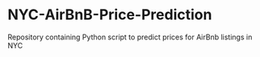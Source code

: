 # NYC-AirBnB-Price-Prediction
Repository containing Python script to predict prices for AirBnb listings in NYC

